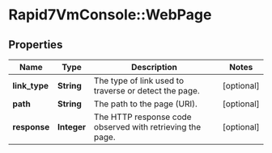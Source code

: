 # Rapid7VmConsole::WebPage

## Properties
Name | Type | Description | Notes
------------ | ------------- | ------------- | -------------
**link_type** | **String** | The type of link used to traverse or detect the page. | [optional] 
**path** | **String** | The path to the page (URI). | [optional] 
**response** | **Integer** | The HTTP response code observed with retrieving the page. | [optional] 


